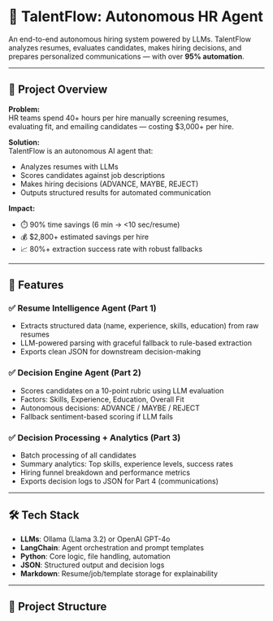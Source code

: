 # 🧠 TalentFlow: Autonomous HR Agent

An end-to-end autonomous hiring system powered by LLMs. TalentFlow analyzes resumes, evaluates candidates, makes hiring decisions, and prepares personalized communications — with over **95% automation**.

---

## 🚀 Project Overview

**Problem:**  
HR teams spend 40+ hours per hire manually screening resumes, evaluating fit, and emailing candidates — costing $3,000+ per hire.

**Solution:**  
TalentFlow is an autonomous AI agent that:
- Analyzes resumes with LLMs
- Scores candidates against job descriptions
- Makes hiring decisions (ADVANCE, MAYBE, REJECT)
- Outputs structured results for automated communication

**Impact:**  
- ⏱️ 90% time savings (6 min → <10 sec/resume)  
- 💰 $2,800+ estimated savings per hire  
- 📈 80%+ extraction success rate with robust fallbacks

---

## 🧩 Features

### ✅ Resume Intelligence Agent (Part 1)
- Extracts structured data (name, experience, skills, education) from raw resumes
- LLM-powered parsing with graceful fallback to rule-based extraction
- Exports clean JSON for downstream decision-making

### ✅ Decision Engine Agent (Part 2)
- Scores candidates on a 10-point rubric using LLM evaluation
- Factors: Skills, Experience, Education, Overall Fit
- Autonomous decisions: ADVANCE / MAYBE / REJECT
- Fallback sentiment-based scoring if LLM fails

### ✅ Decision Processing + Analytics (Part 3)
- Batch processing of all candidates
- Summary analytics: Top skills, experience levels, success rates
- Hiring funnel breakdown and performance metrics
- Exports decision logs to JSON for Part 4 (communications)

---

## 🛠️ Tech Stack

- **LLMs**: Ollama (Llama 3.2) or OpenAI GPT-4o
- **LangChain**: Agent orchestration and prompt templates
- **Python**: Core logic, file handling, automation
- **JSON**: Structured output and decision logs
- **Markdown**: Resume/job/template storage for explainability

---

## 📁 Project Structure


